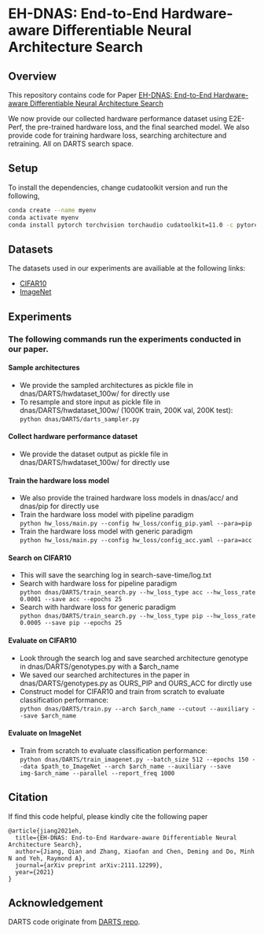 # EH-DNAS: End-to-End Hardware-aware Differentiable Neural Architecture Search
## Overview
This repository contains code for Paper [EH-DNAS: End-to-End Hardware-aware Differentiable Neural Architecture Search](https://arxiv.org/abs/2111.12299)

We now provide our collected hardware performance dataset using E2E-Perf, the pre-trained hardware loss, and the final searched model. We also provide code for training hardware loss, searching architecture and retraining. All on DARTS search space.


## Setup
To install the dependencies, change cudatoolkit version and run the following,
```bash
conda create --name myenv
conda activate myenv
conda install pytorch torchvision torchaudio cudatoolkit=11.0 -c pytorch -c nvidia
```
## Datasets
The datasets used in our experiments are availiable at the following links:
* [CIFAR10](https://www.cs.toronto.edu/~kriz/cifar.html)
* [ImageNet](https://www.image-net.org/)


## Experiments

### The following commands run the experiments conducted in our paper.

#### Sample architectures
* We provide the sampled architectures as pickle file in dnas/DARTS/hwdataset_100w/ for directly use<br/>
* To resample and store input as pickle file in dnas/DARTS/hwdataset_100w/ (1000K train, 200K val, 200K test):<br/>
`python dnas/DARTS/darts_sampler.py`

#### Collect hardware performance dataset
* We provide the dataset output as pickle file in dnas/DARTS/hwdataset_100w/ for directly use<br/>

#### Train the hardware loss model
* We also provide the trained hardware loss models in dnas/acc/ and dnas/pip for directly use<br/>
* Train the hardware loss model with pipeline paradigm<br/>
`python hw_loss/main.py --config hw_loss/config_pip.yaml --para=pip`
* Train the hardware loss model with generic paradigm<br/>
`python hw_loss/main.py --config hw_loss/config_acc.yaml --para=acc`

#### Search on CIFAR10
* This will save the searching log in search-save-time/log.txt<br/>
* Search with hardware loss for pipeline paradigm<br/>
`python dnas/DARTS/train_search.py --hw_loss_type acc --hw_loss_rate 0.0001 --save acc --epochs 25`<br/>
* Search with hardware loss for generic paradigm<br/>
`python dnas/DARTS/train_search.py --hw_loss_type pip --hw_loss_rate 0.0005 --save pip --epochs 25`<br/>

#### Evaluate on CIFAR10
* Look through the search log and save searched architecture genotype in dnas/DARTS/genotypes.py with a $arch_name
* We saved our searched architectures in the paper in dnas/DARTS/genotypes.py as OURS_PIP and OURS_ACC for dirctly use
* Construct model for CIFAR10 and train from scratch to evaluate classification performance:<br/>
`python dnas/DARTS/train.py --arch $arch_name --cutout --auxiliary --save $arch_name`<br/>

#### Evaluate on ImageNet
* Train from scratch to evaluate classification performance:<br/>
`python dnas/DARTS/train_imagenet.py --batch_size 512 --epochs 150 --data $path_to_ImageNet --arch $arch_name --auxiliary --save img-$arch_name --parallel --report_freq 1000`<br/>

## Citation
If find this code helpful, please kindly cite the following paper <br/>
```
@article{jiang2021eh,
  title={EH-DNAS: End-to-End Hardware-aware Differentiable Neural Architecture Search},
  author={Jiang, Qian and Zhang, Xiaofan and Chen, Deming and Do, Minh N and Yeh, Raymond A},
  journal={arXiv preprint arXiv:2111.12299},
  year={2021}
}
```

## Acknowledgement
DARTS code originate from [DARTS repo](https://github.com/quark0/darts).

